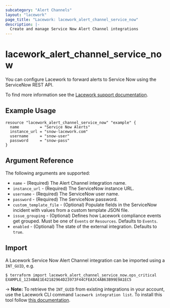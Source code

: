 ```yaml
---
subcategory: "Alert Channels"
layout: "lacework"
page_title: "Lacework: lacework_alert_channel_service_now"
description: |-
  Create and manage Service Now Alert Channel integrations
---
```


# lacework\_alert\_channel\_service\_now

You can configure Lacework to forward alerts to Service Now using the ServiceNow REST API.

To find more information see the [Lacework support documentation](https://support.lacework.com/hc/en-us/articles/360005842314-ServiceNow).

## Example Usage

```hcl
resource "lacework_alert_channel_service_now" "example" {
  name         = "Service Now Alerts"
  instance_url = "snow-lacework.com"
  username     = "snow-user"
  password     = "snow-pass"
}
```

## Argument Reference

The following arguments are supported:

* `name` - (Required) The Alert Channel integration name.
* `instance_url` - (Required) The ServiceNow instance URL.
* `username` - (Required) The ServiceNow user name.
* `password` - (Required) The ServiceNow password.
* `custom_template_file` - (Optional) Populate fields in the ServiceNow incident with values from a custom template JSON file.
* `issue_grouping` - (Optional) Defines how Lacework compliance events get grouped. Must be one of `Events` or `Resources`. Defaults to `Events`.
* `enabled` - (Optional) The state of the external integration. Defaults to `true`.

## Import

A Lacework Service Now Alert Channel integration can be imported using a `INT_GUID`, e.g.

```
$ terraform import lacework_alert_channel_service_now.ops_critical EXAMPLE_1234BAE1E42182964D23973F44CFEA3C4AB63B99E9A1EC5
```
-> **Note:** To retrieve the `INT_GUID` from existing integrations in your account, use the
	Lacework CLI command `lacework integration list`. To install this tool follow
	[this documentation](https://docs.lacework.com/cli/).
